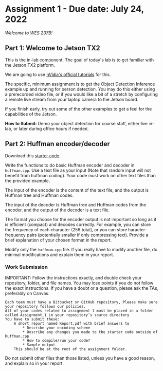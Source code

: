 # Assignment 1 - Due date: July 24, 2022

_Welcome to WES 237B!_

## Part 1: Welcome to Jetson TX2

This is the in-lab component. The goal of today's lab is to get familiar with the Jetson TX2 platform.

We are going to use [nVidia's official tutorials](https://github.com/dusty-nv/jetson-inference) for this.

The specific, minimum assignment is to get the Object Detection Inference example up and running for
person detection. You may do this either using a prerecorded video file, or if you would like a bit of
a stretch by configuring a remote live stream from your laptop camera to the Jetson board.

If you finish early, try out some of the other examples to get a feel for the capabilities of the Jetson.

**How to Submit:** Demo your object detection for course staff, either live in-lab, or later during
office hours if needed.

## Part 2: Huffman encoder/decoder

Download this [starter code](wes237b-a1-huffman.zip).

Write the functions to do basic Huffman encoder and decoder in `huffman.cpp`.
Use a text file as your input (Note that random input will not benefit from
huffman coding). Your code must work on other text files than the provided
example.

The input of the encoder is the content of the text file, and the output is
Huffman tree and Huffman codes.

The input of the decoder is Huffman tree and Huffman codes from the encoder,
and the output of the decoder is a text file.

The format you choose for the encoder output is not important so long as it is
efficient (compact) and decodes correctly. For example, you can store the
frequency of each character (256 total), or you can store haracter-frequency
pairs (potentially smaller if only compressing text). Provide a brief
explanation of your chosen format in the report.

Modify only the `huffman.cpp` file.
If you really have to modify another file, do minimal modifications and explain
them in your report.


### Work Submission

IMPORTANT: Follow the instructions exactly, and double check your repository, folder, and file names. You may lose points if you do not follow the exact instructions. If you have a doubt or a question, please ask the TAs, preferably on Canvas.

    Each team must have a Bitbucket or GitHub repository, Please make sure your repository follows our policies.
    All of your codes related to assignment 1 must be placed in a folder called Assignment_1 in your repository’s source directory
    You have to submit these:
        A short report named Report.pdf with brief answers to
            * Describe your encoding scheme
            * Describe any changes you made to the starter code outside of huffman.cpp
            * How to compile/run your code?
            * Sample output
        This should be at the root of the assignment folder.

Do not submit other files than those listed, unless you have a good reason, and explain so in your report.
